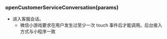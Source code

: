 ### **openCustomerServiceConversation(params)**
- 进入客服会话。
	- 微信小游戏要求在用户发生过至少一次 touch 事件后才能调用。后台接入方式与小程序一致
